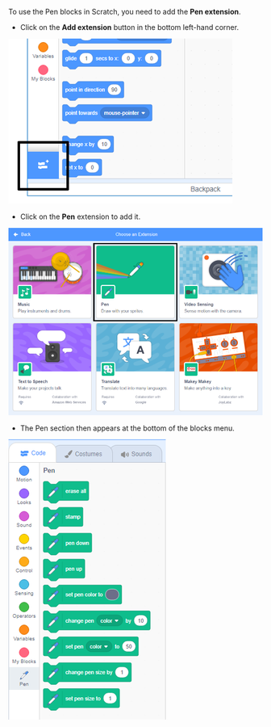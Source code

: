 To use the Pen blocks in Scratch, you need to add the **Pen extension**.

+ Click on the **Add extension** button in the bottom left-hand corner.

![add extension button highlighted](images/add-extension-annotated.png)

+ Click on the **Pen** extension to add it.

![pen extension highlighted](images/click-pen-annotated.png)

+ The Pen section then appears at the bottom of the blocks menu.

![pen extension blocks](images/pen-extension-blocks.png)
